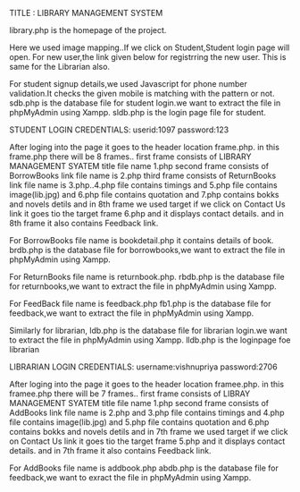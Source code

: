 TITLE : LIBRARY MANAGEMENT SYSTEM

library.php is the homepage of the project.

Here we used image mapping..If we click on Student,Student login page will open.
For new user,the link given below for registrring the new user.
This is same for the Librarian also.

For student signup details,we used Javascript for phone number validation.It checks the given mobile is matching with the pattern or not.
sdb.php is the database file for student login.we want to extract the file in phpMyAdmin using Xampp.
sldb.php is the login page file for student.

STUDENT LOGIN CREDENTIALS:
userid:1097
password:123

After loging into the page it goes to the header location frame.php.
in this frame.php there will be 8 frames.. first frame consists of LIBRARY MANAGEMENT SYATEM title file name 1.php
second frame consists of BorrowBooks link file name is 2.php third frame consists of ReturnBooks link file name is 3.php..4.php file contains timings and 5.php file contains image(lib.jpg) and 6.php file contains quotation and 7.php contains bokks and novels detils and in 8th frame we used target if we click on Contact Us link it goes tio the target frame 6.php and it displays contact details.
and in 8th frame it also contains Feedback link.

For BorrowBooks file name is bookdetail.php it contains details of book.
brdb.php is the database file for borrowbooks,we want to extract the file in phpMyAdmin using Xampp.

For ReturnBooks file name is returnbook.php.
rbdb.php is the database file for returnbooks,we want to extract the file in phpMyAdmin using Xampp.

For FeedBack file name is feedback.php
fb1.php is the database file for feedback,we want to extract the file in phpMyAdmin using Xampp.

Similarly for librarian,
ldb.php is the database file for librarian login.we want to extract the file in phpMyAdmin using Xampp.
lldb.php is the loginpage foe librarian

LIBRARIAN LOGIN CREDENTIALS:
username:vishnupriya
password:2706

After loging into the page it goes to the header location framee.php.
in this framee.php there will be 7 frames.. first frame consists of LIBRAY MANAGEMENT SYATEM title file name 1.php
second frame consists of AddBooks link file name is 2.php and 3.php file contains timings and 4.php file contains image(lib.jpg) and 5.php file contains quotation and 6.php contains bokks and novels detils and in 7th frame we used target if we click on Contact Us link it goes tio the target frame 5.php and it displays contact details.
and in 7th frame it also contains Feedback link.

For AddBooks file name is addbook.php
abdb.php is the database file for feedback,we want to exract the file in phpMyAdmin using Xampp.




